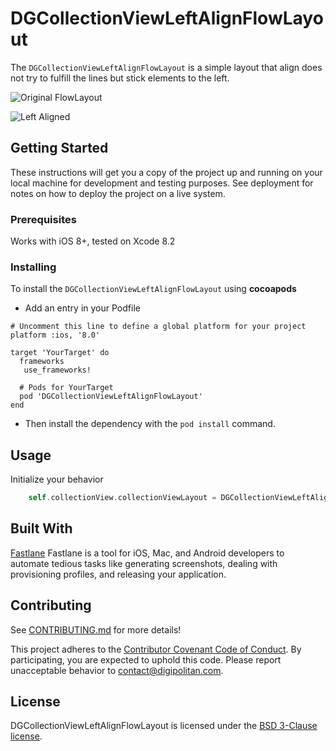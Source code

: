 DGCollectionViewLeftAlignFlowLayout
=================================

The `DGCollectionViewLeftAlignFlowLayout` is a simple layout that align does not try to fulfill the lines but stick elements to the left.

![Original FlowLayout](https://github.com/Digipolitan/collection-view-left-align-flow-layout-swift/blob/develop/Screenshots/flow-layout.png?raw=true "Original")

![Left Aligned](https://github.com/Digipolitan/collection-view-left-align-flow-layout-swift/blob/develop/Screenshots/left-layout.png?raw=true "Left Aligned")



## Getting Started

These instructions will get you a copy of the project up and running on your local machine for development and testing purposes. See deployment for notes on how to deploy the project on a live system.

### Prerequisites

Works with iOS 8+, tested on Xcode 8.2

### Installing

To install the `DGCollectionViewLeftAlignFlowLayout` using **cocoapods**

- Add an entry in your Podfile  

```
# Uncomment this line to define a global platform for your project
platform :ios, '8.0'

target 'YourTarget' do
  frameworks
   use_frameworks!

  # Pods for YourTarget
  pod 'DGCollectionViewLeftAlignFlowLayout'
end
```

- Then install the dependency with the `pod install` command.

## Usage

Initialize your behavior

```swift
	self.collectionView.collectionViewLayout = DGCollectionViewLeftAlignFlowLayout()
```

## Built With

[Fastlane](https://fastlane.tools/)
Fastlane is a tool for iOS, Mac, and Android developers to automate tedious tasks like generating screenshots, dealing with provisioning profiles, and releasing your application.

## Contributing

See [CONTRIBUTING.md](CONTRIBUTING.md) for more details!

This project adheres to the [Contributor Covenant Code of Conduct](CODE_OF_CONDUCT.md).
By participating, you are expected to uphold this code. Please report
unacceptable behavior to [contact@digipolitan.com](mailto:contact@digipolitan.com).

## License

DGCollectionViewLeftAlignFlowLayout is licensed under the [BSD 3-Clause license](LICENSE).


